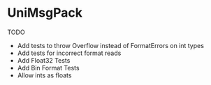 # UniMsgPack


TODO
- Add tests to throw Overflow instead of FormatErrors on int types
- Add tests for incorrect format reads
- Add Float32 Tests
- Add Bin Format Tests
- Allow ints as floats
